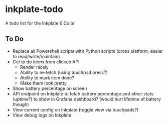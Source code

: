 # inkplate-todo
A todo list for the Inkplate 6 Color


## To Do
- Replace all Powershell scripts with Python scripts (cross platform, easier to read/write/maintain)
- Get to do items from clickup API
    - Render nicely
    - Ability to re-fetch (using touchpad press?)
    - Ability to mark item done?
    - Make them look pretty
- Show battery percentage on screen
- API endpoint on Inkplate to fetch battery percentage and other stats (uptime?) to show in Grafana dashboard? (would hurt lifetime of battery though)
- View current config on Inkplate (toggle view via touchpads?)
- View debug logs on Inkplate
